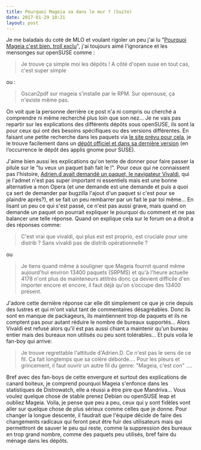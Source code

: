 ```yaml
---
title: Pourquoi Mageia va dans le mur ? (Suite)
date: 2017-01-29 18:21
layout: post
---
```


Je me baladais du coté de MLO et voulant rigoler un peu j'ai lu
"[Pourquoi Mageia c'est bien. troll
exclu](http://www.mageialinux-online.org/forum/topic-22433+pourquoi-mageia-c-est-bien.php)",
j'ai toujours aimé l'ignorance et les mensonges sur openSUSE comme :  

> Je trouve ça simple moi les dépôts ! A côté d'open suse en tout cas,
> c'est super simple
> </p>

ou :  

> Gscan2pdf sur mageia s'installe par le RPM. Sur opensuse, ça n'existe
> même pas.
> </p>

On voit que la personne derrière ce post n'a ni compris ou cherché a
comprendre ni même recherché plus loin que son nez... Je ne vais pas
repartir sur les explications des différents dépôts sous openSUSE, ils
sont la pour ceux qui ont des besoins spécifiques ou des versions
différentes. En faisant une petite recherche dans les paquets via [le
site prévu pour cela](http://software.opensuse.org/search), je le trouve
facilement dans un [dépôt officiel et dans sa dernière
version](http://software.opensuse.org/package/gscan2pdf?search_term=Gscan2pdf) (en
l’occurrence le dépôt des applis gnome pour SUSE).   
<!--more-->  
J'aime bien aussi les explications qu'on tente de donner pour faire
passer la pilule sur le "tu veux un paquet bah fait le !". Pour ceux qui
ne connaissent pas l'histoire, [Adrien.d avait demandé un paquet, le
navigateur Vivaldi](http://www.youtube.com/watch?v=GuHYuev2K_A), qui je
l'admet n'est pas super important ni essentiels mais est une bonne
alternative a mon Opera (et une demande est une demande et puis a quoi
ça sert de demander par bugzilla l'ajout d'un paquet si c'est pour se
plaindre après?), et se fait un peu rembarrer par un fait le par toi
même... En lisant un peu ce qui s'est passé, ce n'est pas aussi grave,
mais quand on demande un paquet on pourrait expliquer le pourquoi du
comment et ne pas balancer une telle réponse. Quand on explique cela sur
le forum on a droit a des réponses comme:  

> C'est vrai que vivaldi, qui plus est est proprio, est cruciale pour
> une distrib ? Sans vivaldi pas de distrib opérationnelle ?
> </p>

ou  

> Je tiens quand même à souligner que Mageia fournit quand même
> aujourd'hui environ 13400 paquets (SRPMS) et qu'à l'heure actuelle
> 4178 n'ont plus de mainteneurs attitrés donc ça devient difficile d'en
> importer encore et encore, il faut déjà qu'on s’occupe des 13400
> présent.
> </p>

J'adore cette dernière réponse car elle dit simplement ce que je crie
depuis des lustres et qui m'ont valut tant de commentaires désagréables.
Donc ils sont en manque de packageurs, ils maintiennent trop de paquets
et ils ne comptent pas pour autant réduire le nombre de bureaux
supportés... Alors Vivaldi est refusé alors qu'il est pas aussi chiant a
maintenir qu'un bureau entier mais des bureaux non utilisés ou peu sont
tolérables... Et puis voila le fan-boy qui arrive:  

> Je trouve regrettable l'attitude d'Adrien.D. Ce n'est pas le sens de
> ce fil. Ça fait longtemps que sa colère déborde.... Pour les pleurs et
> grincement, il faut ouvrir un autre fil du genre: "Mageia, c'est con"
> ....
> </p>

Bref avec des fan-boys de cette envergure et surtout des explications de
canard boiteux, je comprend pourquoi Mageia s'enfonce dans les
statistiques de Distrowatch, elle a réussi a être pire que Mandriva...
Vous voulez quelque chose de stable prenez Debian ou openSUSE leap et
oubliez Mageia. Voila, je pense que peu a peu, ceux qui y sont fidèles
vont aller sur quelque chose de plus sérieux comme celles que je donne.
Pour changer la longue descente, il faudrait que l'équipe décide de
faire des changements radicaux qui feront peut être fuir des
utilisateurs mais qui permettront de sauver le peu qui reste, comme la
suppression des bureaux en trop grand nombre, comme des paquets peu
utilisés, bref faire du ménage dans les dépôts.
